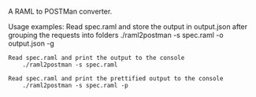 A RAML to POSTMan converter.

Usage examples:
    Read spec.raml and store the output in output.json after grouping the requests into folders
        ./raml2postman -s spec.raml -o output.json -g

    Read spec.raml and print the output to the console
        ./raml2postman -s spec.raml

	Read spec.raml and print the prettified output to the console
        ./raml2postman -s spec.raml -p
